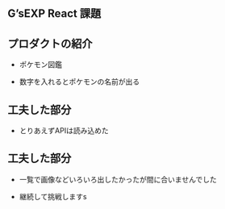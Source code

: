 ## G’sEXP React 課題

## プロダクトの紹介

- ポケモン図鑑

- 数字を入れるとポケモンの名前が出る

## 工夫した部分

- とりあえずAPIは読み込めた

## 工夫した部分

- 一覧で画像などいろいろ出したかったが間に合いませんでした

- 継続して挑戦しますs
